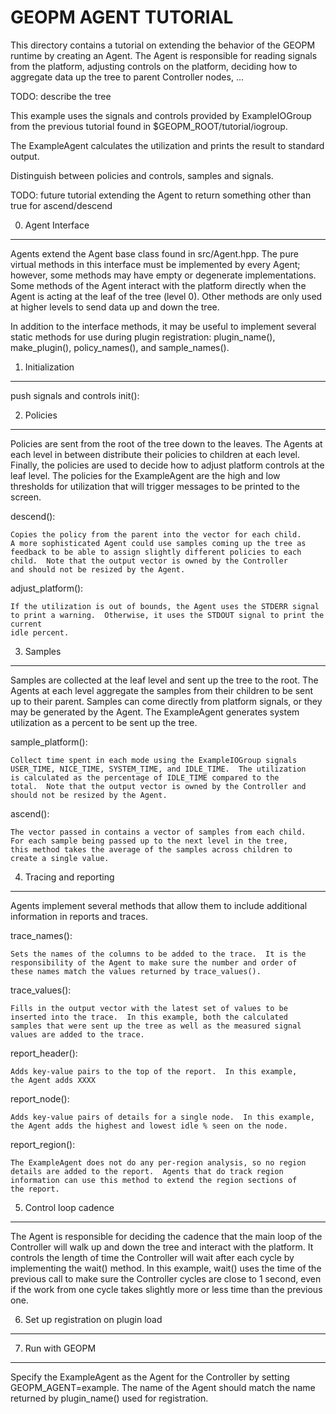 GEOPM AGENT TUTORIAL
====================

This directory contains a tutorial on extending the behavior of the
GEOPM runtime by creating an Agent.  The Agent is responsible for reading signals from the platform, adjusting controls on the platform, deciding how to aggregate data up the tree to parent Controller nodes, ...

TODO: describe the tree

This example uses the signals and
controls provided by ExampleIOGroup from the previous tutorial found
in $GEOPM_ROOT/tutorial/iogroup.

The ExampleAgent calculates the utilization and prints the result to standard output.

Distinguish between policies and controls, samples and signals.


TODO:
future tutorial extending the Agent to return something other than true
for ascend/descend


0. Agent Interface
------------------

Agents extend the Agent base class found in src/Agent.hpp.  The pure
virtual methods in this interface must be implemented by every Agent;
however, some methods may have empty or degenerate implementations.
Some methods of the Agent interact with the platform directly when the
Agent is acting at the leaf of the tree (level 0).  Other methods are
only used at higher levels to send data up and down the tree.

In addition to the interface methods, it may be useful to implement
several static methods for use during plugin registration: plugin_name(),
make_plugin(), policy_names(), and sample_names().

1. Initialization
-----------------

push signals and controls
init():



2. Policies
-----------

Policies are sent from the root of the tree down to the leaves.  The
Agents at each level in between distribute their policies to children
at each level. Finally, the policies are used to decide how to adjust
platform controls at the leaf level.  The policies for the
ExampleAgent are the high and low thresholds for utilization that will
trigger messages to be printed to the screen.

descend():

    Copies the policy from the parent into the vector for each child.
    A more sophisticated Agent could use samples coming up the tree as
    feedback to be able to assign slightly different policies to each
    child.  Note that the output vector is owned by the Controller
    and should not be resized by the Agent.

adjust_platform():

    If the utilization is out of bounds, the Agent uses the STDERR signal
    to print a warning.  Otherwise, it uses the STDOUT signal to print the current
    idle percent.


3. Samples
----------

Samples are collected at the leaf level and sent up the tree to the root.
The Agents at each level aggregate the samples from their children to be sent
up to their parent.  Samples can come directly from platform signals, or they may be
generated by the Agent.  The ExampleAgent generates system utilization as a percent
to be sent up the tree.

sample_platform():

    Collect time spent in each mode using the ExampleIOGroup signals
    USER_TIME, NICE_TIME, SYSTEM_TIME, and IDLE_TIME.  The utilization
    is calculated as the percentage of IDLE_TIME compared to the
    total.  Note that the output vector is owned by the Controller and
    should not be resized by the Agent.

ascend():

    The vector passed in contains a vector of samples from each child.
    For each sample being passed up to the next level in the tree,
    this method takes the average of the samples across children to
    create a single value.


4. Tracing and reporting
------------------------

Agents implement several methods that allow them to include additional
information in reports and traces.

trace_names():

    Sets the names of the columns to be added to the trace.  It is the
    responsibility of the Agent to make sure the number and order of
    these names match the values returned by trace_values().

trace_values():

    Fills in the output vector with the latest set of values to be
    inserted into the trace.  In this example, both the calculated
    samples that were sent up the tree as well as the measured signal
    values are added to the trace.

report_header():

    Adds key-value pairs to the top of the report.  In this example,
    the Agent adds XXXX

report_node():

    Adds key-value pairs of details for a single node.  In this example,
    the Agent adds the highest and lowest idle % seen on the node.

report_region():

    The ExampleAgent does not do any per-region analysis, so no region
    details are added to the report.  Agents that do track region
    information can use this method to extend the region sections of
    the report.

5. Control loop cadence
-----------------------

The Agent is responsible for deciding the cadence that the main loop
of the Controller will walk up and down the tree and interact with the
platform.  It controls the length of time the Controller will wait
after each cycle by implementing the wait() method.  In this example,
wait() uses the time of the previous call to make sure the Controller
cycles are close to 1 second, even if the work from one cycle takes
slightly more or less time than the previous one.


6. Set up registration on plugin load
-------------------------------------


7. Run with GEOPM
-----------------

Specify the ExampleAgent as the Agent for the Controller by setting
GEOPM_AGENT=example.  The name of the Agent should match the name
returned by plugin_name() used for registration.
